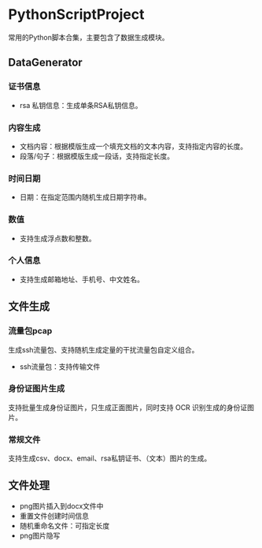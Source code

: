 # PythonScriptProject

常用的Python脚本合集，主要包含了数据生成模块。

## DataGenerator

### 证书信息

- rsa 私钥信息：生成单条RSA私钥信息。

### 内容生成

- 文档内容：根据模版生成一个填充文档的文本内容，支持指定内容的长度。
- 段落/句子：根据模版生成一段话，支持指定长度。

### 时间日期

- 日期：在指定范围内随机生成日期字符串。

### 数值

- 支持生成浮点数和整数。

### 个人信息

- 支持生成邮箱地址、手机号、中文姓名。

## 文件生成

### 流量包pcap

生成ssh流量包、支持随机生成定量的干扰流量包自定义组合。

- ssh流量包：支持传输文件

### 身份证图片生成

支持批量生成身份证图片，只生成正面图片，同时支持 OCR 识别生成的身份证图片。

### 常规文件

支持生成csv、docx、email、rsa私钥证书、（文本）图片的生成。


## 文件处理
- png图片插入到docx文件中
- 重置文件创建时间信息
- 随机重命名文件：可指定长度
- png图片隐写